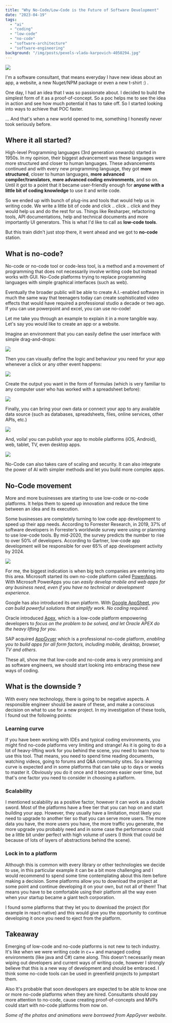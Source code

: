 ```yaml
---
title: "Why No-Code/Low-Code is the Future of Software Development"
date: "2023-04-19"
tags: 
  - "ai"
  - "coding"
  - "low-code"
  - "no-code"
  - "software-architecture"
  - "software-engineering"
background: "/img/posts/pexels-vlada-karpovich-4050294.jpg"
---
```


![](https://programmerbyday.files.wordpress.com/2023/04/image.jpg?w=390)

I'm a software consultant, that means everyday I have new ideas about an app, a website, a new Nuget/NPM package or even a new t-shirt :) .

One day, I had an idea that I was so passionate about. I decided to build the simplest form of it as a proof-of-concept. So a poc helps me to see the idea in action and see how much potential it has to take off. So I started looking into ways to achieve that POC faster.

... And that's when a new world opened to me, something I honestly never took seriously before.

## Where it all started?

High-level Programming languages (3rd generation onwards) started in 1950s. In my opinion, their biggest advancement was these languages were more structured and closer to human languages. These advancements continued and with every new programming language, they got **more structured**, closer to human languages, **more advanced compiler/translators**, **more advanced coding environments**, and so on. Until it got to a point that it became user-friendly enough for **anyone with a little bit of coding knowledge** to use it and write code.

So we ended up with bunch of plug-ins and tools that would help us in writing code. We write a little bit of code and click .. click .. click and they would help us and do the rest for us. Things like Resharper, refactoring tools, API documentations, help and technical documents and more importantly UI generators. This is what I'd like to call as **low-code tools**.

But this train didn't just stop there, it went ahead and we got to **no-code** station.

## What is no-code?

No-code or no-code tool or code-less tool, is a method and a movement of programming that does not necessarily involve writing code but instead works with GUI. No-Code platforms trying to replace programming languages with simple graphical interfaces (such as web).

Eventually the broader public will be able to create A.I.-enabled software in much the same way that teenagers today can create sophisticated video effects that would have required a professional studio a decade or two ago.​ If you can use powerpoint and excel, you can use no-code!

Let me take you through an example to explain it in a more tangible way. Let's say you would like to create an app or a website.

Imagine an environment that you can easily define the user interface with simple drag-and-drops:

![](https://programmerbyday.files.wordpress.com/2023/04/image.gif?w=1024)

Then you can visually define the logic and behaviour you need for your app whenever a click or any other event happens:

![](https://programmerbyday.files.wordpress.com/2023/04/image-1.gif?w=1024)

Create the output you want in the form of formulas (which is very familiar to any computer user who has worked with a spreadsheet before):

![](https://programmerbyday.files.wordpress.com/2023/04/image-2.gif?w=1024)

Finally, you can bring your own data or connect your app to any available data source (such as databases, spreadsheets, files, online services, other APIs, etc.)

![](https://programmerbyday.files.wordpress.com/2023/04/image-3.gif?w=1024)

And, voila! you can publish your app to mobile platforms (iOS, Android), web, tablet, TV, even desktop apps. 

![](https://programmerbyday.files.wordpress.com/2023/04/image-1.jpg?w=522)

No-Code can also takes care of scaling and security. It can also integrate the power of AI with simpler methods and let you build more complex apps.

## No-Code movement

More and more businesses are starting to use low-code or no-code platforms. It helps them to speed up innovation and reduce the time between an idea and its execution.

Some businesses are completely turning to low code app development to speed up their app needs. According to Forrester Research, in 2019, 37% of software developers in Forrester’s worldwide survey were using or planning to use low-code tools. By mid-2020, the survey predicts the number to rise to over 50% of developers. According to Gartner, low-code app development will be responsible for over 65% of app development activity by 2024.​

![](https://programmerbyday.files.wordpress.com/2023/04/screenshot-2023-04-19-at-10.56.49-am.png?w=889)

For me, the biggest indication is when big tech companies are entering into this area. Microsoft started its own no-code platform called [PowerApps](https://powerapps.microsoft.com/en-us/). With Microsoft PowerApps you can _easily develop mobile and web apps for any business need, even if you have no technical or development experience_.

Google has also introduced its own platform. With [Google AppSheet](https://about.appsheet.com/home/), _you can build powerful solutions that simplify work. No coding required_.​

Oracle introduced [Apex](https://apex.oracle.com/en/platform/low-code/), which is a low-code platform empowering developers to _focus on the problem to be solved, and let Oracle APEX do the heavy lifting for you_.

SAP acquired [AppGyver](https://www.appgyver.com/) which is a professional no-code platform, _enabling you to build apps for all form factors, including mobile, desktop, browser, TV and others_.

These all, show me that low-code and no-code area is very promising and as software engineers, we should start looking into embracing these new ways of coding.

## What is the downside ?

With every new technology, there is going to be negative aspects. A responsible engineer should be aware of these, and make a conscious decision on what to use for a new project. In my investigation of these tools, I found out the following points:

### Learning curve

If you have been working with IDEs and typical coding environments, you might find no-code platforms very limiting and strange! As it is going to do a lot of heavy-lifting work for you behind the scene, you need to learn how to use this tool. That means, you need to spend time reading documents, watching videos, going to forums and Q&A community sites. So a learning curve is expected and in some platforms that can take up to days or weeks to master it. Obviously you do it once and it becomes easier over time, but that's one factor you need to consider in choosing a platform.

### Scalability

I mentioned scalability as a positive factor, however it can work as a double sword. Most of the platforms have a free tier that you can hop on and start building your app. However, they usually have a limitation, most likely you need to upgrade to another tier so that you can serve more users. The more data you have, the more users you have, the more traffic you generate, the more upgrade you probably need and in some case the performance could be a little bit under perfect with high volume of users (I think that could be because of lots of layers of abstractions behind the scene).

### Lock in to a platform

Although this is common with every library or other technologies we decide to use, in this particular example it can be a bit more challenging and I would recommend to spend some time contemplating about this item before making a decision. Some platforms allow you to download the project at some point and continue developing it on your own, but not all of them! That means you have to be comfortable using their platform all the way even when your startup became a giant tech corporation.

I found some platforms that they let you to download the project (for example in react-native) and this would give you the opportunity to continue developing it once you need to eject from the platform.

## Takeaway

Emerging of low-code and no-code platforms is not new to tech industry. It's like when we were writing code in c++ and managed coding environments (like java and C#) came along. This doesn't necessarily mean wiping out developers and current ways of writing code, however I strongly believe that this is a new way of development and should be embraced. I think some no-code tools can be used in greenfield projects to jumpstart them.

Also It's probable that soon developers are expected to be able to know one or more no-code platforms when they are hired. Consultants should pay more attention to no-code, cause creating proof-of-concepts and MVPs could start with no-code platforms from now on.

_Some of the photos and animations were borrowed from AppGyver website_.
